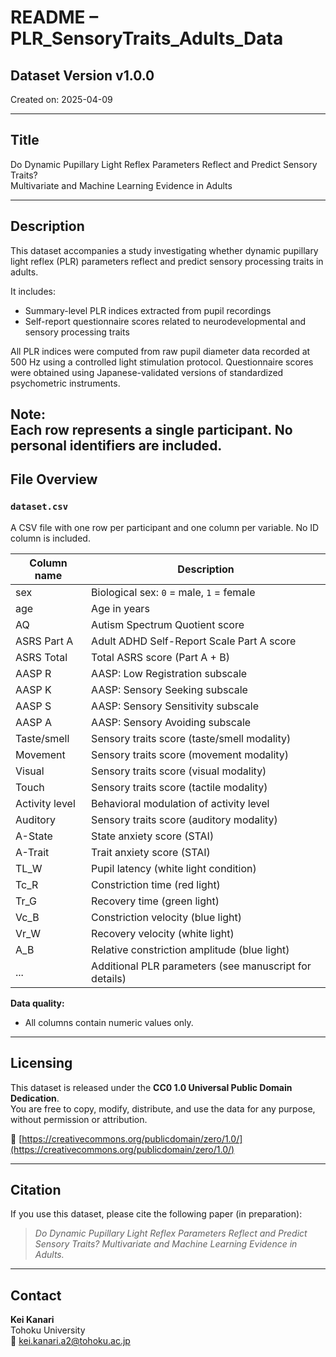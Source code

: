 # README – PLR_SensoryTraits_Adults_Data

## Dataset Version v1.0.0
Created on: 2025-04-09

---

## Title  
Do Dynamic Pupillary Light Reflex Parameters Reflect and Predict Sensory Traits?  
Multivariate and Machine Learning Evidence in Adults

---

## Description  
This dataset accompanies a study investigating whether dynamic pupillary light reflex (PLR) parameters reflect and predict sensory processing traits in adults.

It includes:
- Summary-level PLR indices extracted from pupil recordings
- Self-report questionnaire scores related to neurodevelopmental and sensory processing traits

All PLR indices were computed from raw pupil diameter data recorded at 500 Hz using a controlled light stimulation protocol. Questionnaire scores were obtained using Japanese-validated versions of standardized psychometric instruments.

**Note:**  
Each row represents a single participant. No personal identifiers are included.
---

## File Overview

### `dataset.csv`  
A CSV file with one row per participant and one column per variable. No ID column is included.

| Column name     | Description                                                                |
|-----------------|----------------------------------------------------------------------------|
| sex             | Biological sex: `0` = male, `1` = female                                   |
| age             | Age in years                                                               |
| AQ              | Autism Spectrum Quotient score                                             |
| ASRS Part A     | Adult ADHD Self-Report Scale Part A score                                  |
| ASRS Total      | Total ASRS score (Part A + B)                                              |
| AASP R          | AASP: Low Registration subscale                                            |
| AASP K          | AASP: Sensory Seeking subscale                                             |
| AASP S          | AASP: Sensory Sensitivity subscale                                         |
| AASP A          | AASP: Sensory Avoiding subscale                                            |
| Taste/smell     | Sensory traits score (taste/smell modality)                                |
| Movement        | Sensory traits score (movement modality)                                   |
| Visual          | Sensory traits score (visual modality)                                     |
| Touch           | Sensory traits score (tactile modality)                                    |
| Activity level  | Behavioral modulation of activity level                                    |
| Auditory        | Sensory traits score (auditory modality)                                   |
| A-State         | State anxiety score (STAI)                                                 |
| A-Trait         | Trait anxiety score (STAI)                                                 |
| TL_W            | Pupil latency (white light condition)                                      |
| Tc_R            | Constriction time (red light)                                              |
| Tr_G            | Recovery time (green light)                                                |
| Vc_B            | Constriction velocity (blue light)                                         |
| Vr_W            | Recovery velocity (white light)                                            |
| A_B             | Relative constriction amplitude (blue light)                               |
| ...             | Additional PLR parameters (see manuscript for details)                     |

**Data quality:**  
- All columns contain numeric values only.

---

## Licensing  
This dataset is released under the **CC0 1.0 Universal Public Domain Dedication**.  
You are free to copy, modify, distribute, and use the data for any purpose, without permission or attribution.

🔗 [https://creativecommons.org/publicdomain/zero/1.0/](https://creativecommons.org/publicdomain/zero/1.0/)

---

## Citation  
If you use this dataset, please cite the following paper (in preparation):

> *Do Dynamic Pupillary Light Reflex Parameters Reflect and Predict Sensory Traits? Multivariate and Machine Learning Evidence in Adults.*

---

## Contact  
**Kei Kanari**  
Tohoku University  
📧 kei.kanari.a2@tohoku.ac.jp

